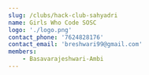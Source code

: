 ```yaml
---
slug: /clubs/hack-club-sahyadri
name: Girls Who Code SOSC
logo: './logo.png'
contact_phone: '7624828176'
contact_email: 'breshwari99@gmail.com'
members: 
    - Basavarajeshwari-Ambi
---
```

